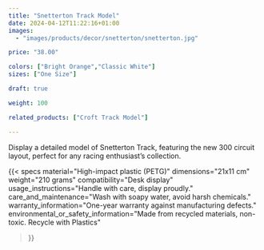 ```yaml
---
title: "Snetterton Track Model"
date: 2024-04-12T11:22:16+01:00
images:
  - "images/products/decor/snetterton/snetterton.jpg"

price: "38.00"

colors: ["Bright Orange","Classic White"]
sizes: ["One Size"]

draft: true

weight: 100

related_products: ["Croft Track Model"]

---
```


Display a detailed model of Snetterton Track, featuring the new 300 circuit layout, perfect for any racing enthusiast’s collection.

{{< specs
    material="High-impact plastic (PETG)"
    dimensions="21x11 cm"
    weight="210 grams"
    compatibility="Desk display"
    usage_instructions="Handle with care, display proudly."
    care_and_maintenance="Wash with soapy water, avoid harsh chemicals."
    warranty_information="One-year warranty against manufacturing defects."
    environmental_or_safety_information="Made from recycled materials, non-toxic. Recycle with Plastics"
>}}
